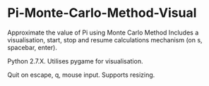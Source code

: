 # Pi-Monte-Carlo-Method-Visual
Approximate the value of Pi using Monte Carlo Method
Includes a visualisation, start, stop and resume calculations mechanism (on s, spacebar, enter).  

Python 2.7.X.
Utilises pygame for visualisation.  

  

Quit on escape, q, mouse input.
Supports resizing.
